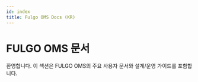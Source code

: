 ```yaml
---
id: index
title: Fulgo OMS Docs (KR)
---
```


# FULGO OMS 문서

환영합니다. 이 섹션은 FULGO OMS의 주요 사용자 문서와 설계/운영 가이드를 포함합니다.
